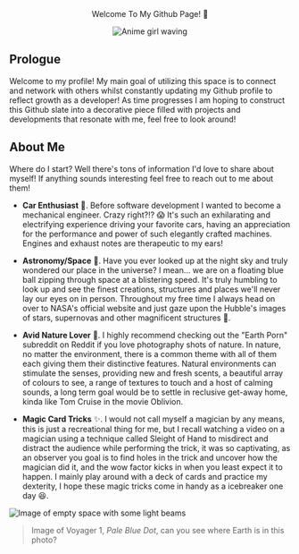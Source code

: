 <div align="center"> Welcome To My Github Page! 🫧

![Anime girl waving](https://thumbs.gfycat.com/AptIncompleteAllosaurus-size_restricted.gif)

<div align='left'> 

## **Prologue**

Welcome to my profile! My main goal of utilizing this space is to connect and network with others whilst constantly updating my Github profile to reflect growth as a developer! As time progresses I am hoping to construct this Github slate into a decorative piece filled with projects and developments that resonate with me, feel free to look around!

## **About Me**

Where do I start? Well there's tons of information I'd love to share about myself! If anything sounds interesting feel free to reach out to me about them! 

* **Car Enthusiast** 🏁. Before software development I wanted to become a mechanical engineer. Crazy right?!? 😱 It's such an exhilarating and electrifying experience driving your favorite cars, having an appreciation for the performance and power of such elegantly crafted machines. Engines and exhaust notes are therapeutic to my ears! 

* **Astronomy/Space** 🌌. Have you ever looked up at the night sky and truly wondered our place in the universe? I mean... we are on a floating blue ball zipping through space at a blistering speed. It's truly humbling to look up and see the finest creations, structures and places we'll never lay our eyes on in person. Throughout my free time I always head on over to NASA's official website and just gaze upon the Hubble's images of stars, supernovas and other magnificent structures 💫. 

* **Avid Nature Lover** 🌱. I highly recommend checking out the "Earth Porn" subreddit on Reddit if you love photography shots of nature. In nature, no matter the environment, there is a common theme with all of them each giving them their distinctive features. Natural environments can stimulate the senses, providing new and fresh scents, a beautiful array of colours to see, a range of textures to touch and a host of calming sounds, a long term goal would be to settle in reclusive get-away home, kinda like Tom Cruise in the movie Oblivion. 

* **Magic Card Tricks** ✨. I would not call myself a magician by any means, this is just a recreational thing for me, but I recall watching a video on a magician using a technique called Sleight of Hand to misdirect and distract the audience while performing the trick, it was so captivating, as an observer you goal is to find holes in the trick and uncover how the magician did it, and the wow factor kicks in when you least expect it to happen. I mainly play around with a deck of cards and practice my dexterity, I hope these magic tricks come in handy as a icebreaker one day 😆.

 ![Image of empty space with some light beams](https://imageio.forbes.com/blogs-images/startswithabang/files/2019/02/pale-blue-dot-1200x675.jpg?format=jpg&width=1200)

 > Image of Voyager 1, *Pale Blue Dot*, can you see where Earth is in this photo?




<!--
**OnyxMcQueen/OnyxMcQueen** is a ✨ _special_ ✨ repository because its `README.md` (this file) appears on your GitHub profile.

Here are some ideas to get you started:

- 🔭 I’m currently working on ...
- 🌱 I’m currently learning ...
- 👯 I’m looking to collaborate on ...
- 🤔 I’m looking for help with ...
- 💬 Ask me about ...
- 📫 How to reach me: ...
- 😄 Pronouns: ...
- ⚡ Fun fact: ...
-->

